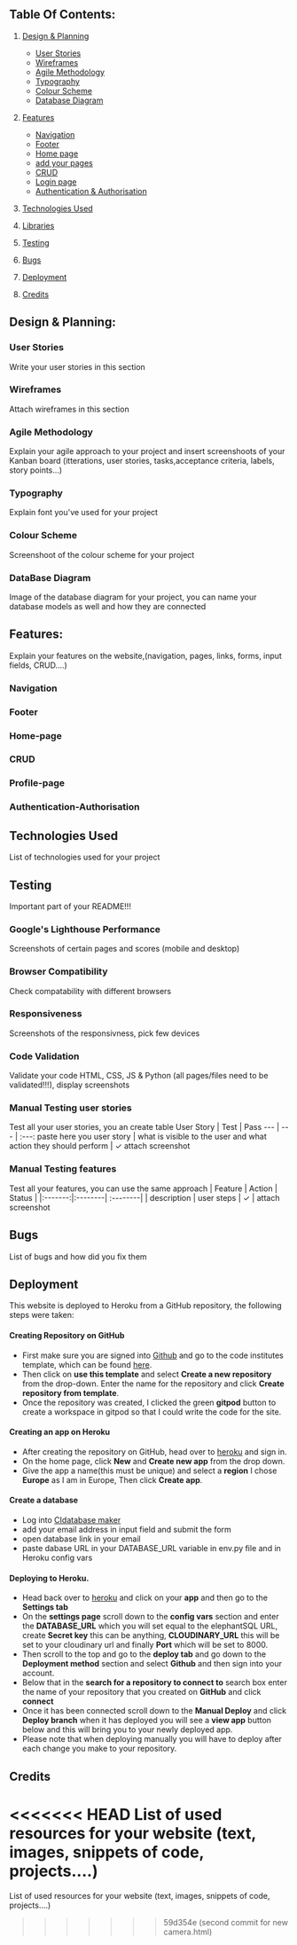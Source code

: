 ## Table Of Contents:
1. [Design & Planning](#design-&-planning)
    * [User Stories](#user-stories)
    * [Wireframes](#wireframes)
    * [Agile Methodology](#agile-methodology)
    * [Typography](#typography)
    * [Colour Scheme](#colour-scheme)
    * [Database Diagram](#database-diagram)
    
2. [Features](#features)
    * [Navigation](#Navigation)
    * [Footer](#Footer)
    * [Home page](#Home-page)
    * [add your pages](#)
    * [CRUD](#CRUD)
    * [Login page](#Profile-page)
    * [Authentication & Authorisation](#Authentication-Authorisation )

3. [Technologies Used](#technologies-used)
4. [Libraries](#libraries-used)
5. [Testing](#testing)
6. [Bugs](#bugs)
7. [Deployment](#deployment)
8. [Credits](#credits)

## Design & Planning:

### User Stories
Write your user stories in this section
### Wireframes
Attach wireframes in this section
### Agile Methodology
Explain your agile approach to your project and insert screenshoots of your Kanban board (itterations, user stories, tasks,acceptance criteria, labels, story points...)
### Typography
Explain font you've used for your project
### Colour Scheme
Screenshoot of the colour scheme for your project
### DataBase Diagram
Image of the database diagram for your project, you can name your database models as well and how they are connected

## Features:
Explain your features on the website,(navigation, pages, links, forms, input fields, CRUD....)
### Navigation
### Footer
### Home-page
### CRUD
### Profile-page
### Authentication-Authorisation 
## Technologies Used
List of technologies used for your project
## Testing
Important part of your README!!!
### Google's Lighthouse Performance
Screenshots of certain pages and scores (mobile and desktop)
### Browser Compatibility
Check compatability with different browsers
### Responsiveness
Screenshots of the responsivness, pick few devices
### Code Validation
Validate your code HTML, CSS, JS & Python (all pages/files need to be validated!!!), display screenshots
### Manual Testing user stories
Test all your user stories, you an create table 
User Story |  Test | Pass
--- | --- | :---:
paste here you user story | what is visible to the user and what action they should perform | &check;
attach screenshot
### Manual Testing features
Test all your features, you can use the same approach 
| Feature | Action | Status | 
|:-------:|:--------| :--------|
| description | user steps | &check; |
attach screenshot

## Bugs
List of bugs and how did you fix them

## Deployment
This website is deployed to Heroku from a GitHub repository, the following steps were taken:

#### Creating Repository on GitHub
- First make sure you are signed into [Github](https://github.com/) and go to the code institutes template, which can be found [here](https://github.com/Code-Institute-Org/gitpod-full-template).
- Then click on **use this template** and select **Create a new repository** from the drop-down. Enter the name for the repository and click **Create repository from template**.
- Once the repository was created, I clicked the green **gitpod** button to create a workspace in gitpod so that I could write the code for the site.

#### Creating an app on Heroku
- After creating the repository on GitHub, head over to [heroku](https://www.heroku.com/) and sign in.
- On the home page, click **New** and **Create new app** from the drop down.
- Give the app a name(this must be unique) and select a **region** I chose **Europe** as I am in Europe, Then click **Create app**.

#### Create a database 
- Log into [CIdatabase maker](https://www.heroku.com/](https://dbs.ci-dbs.net/))
- add your email address in input field and submit the form
- open database link in your email
- paste dabase URL in your DATABASE_URL variable in env.py file and in Heroku config vars

#### Deploying to Heroku.
- Head back over to [heroku](https://www.heroku.com/) and click on your **app** and then go to the **Settings tab**
- On the **settings page** scroll down to the **config vars** section and enter the **DATABASE_URL** which you will set equal to the elephantSQL URL, create **Secret key** this can be anything,
**CLOUDINARY_URL** this will be set to your cloudinary url and finally **Port** which will be set to 8000.
- Then scroll to the top and go to the **deploy tab** and go down to the **Deployment method** section and select **Github** and then sign into your account.
- Below that in the **search for a repository to connect to** search box enter the name of your repository that you created on **GitHub** and click **connect**
- Once it has been connected scroll down to the **Manual Deploy** and click **Deploy branch** when it has deployed you will see a **view app** button below and this will bring you to your newly deployed app.
- Please note that when deploying manually you will have to deploy after each change you make to your repository.
## Credits
<<<<<<< HEAD
List of used resources for your website (text, images, snippets of code, projects....)
=======
List of used resources for your website (text, images, snippets of code, projects....)
>>>>>>> 59d354e (second commit for new camera.html)
